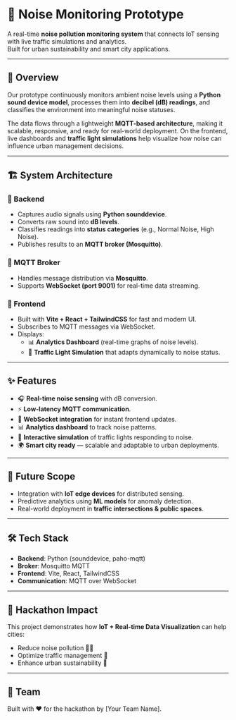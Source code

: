 # 🛑 Noise Monitoring Prototype  

A real-time **noise pollution monitoring system** that connects IoT sensing with live traffic simulations and analytics.  
Built for urban sustainability and smart city applications.  

---

## 🚀 Overview  

Our prototype continuously monitors ambient noise levels using a **Python sound device model**, processes them into **decibel (dB) readings**, and classifies the environment into meaningful noise statuses.  

The data flows through a lightweight **MQTT-based architecture**, making it scalable, responsive, and ready for real-world deployment. On the frontend, live dashboards and **traffic light simulations** help visualize how noise can influence urban management decisions.  

---

## 🏗️ System Architecture  

### 🔹 Backend  
- Captures audio signals using **Python sounddevice**.  
- Converts raw sound into **dB levels**.  
- Classifies readings into **status categories** (e.g., Normal Noise, High Noise).  
- Publishes results to an **MQTT broker (Mosquitto)**.  

### 🔹 MQTT Broker  
- Handles message distribution via **Mosquitto**.  
- Supports **WebSocket (port 9001)** for real-time data streaming.  

### 🔹 Frontend  
- Built with **Vite + React + TailwindCSS** for fast and modern UI.  
- Subscribes to MQTT messages via WebSocket.  
- Displays:  
  - 📊 **Analytics Dashboard** (real-time graphs of noise levels).  
  - 🚦 **Traffic Light Simulation** that adapts dynamically to noise status.  

---

## ✨ Features  
- 🎧 **Real-time noise sensing** with dB conversion.  
- ⚡ **Low-latency MQTT communication**.  
- 📡 **WebSocket integration** for instant frontend updates.  
- 📊 **Analytics dashboard** to track noise patterns.  
- 🚦 **Interactive simulation** of traffic lights responding to noise.  
- 🌍 **Smart city ready** — scalable and adaptable to urban deployments.  

---

## 🔮 Future Scope  
- Integration with **IoT edge devices** for distributed sensing.  
- Predictive analytics using **ML models** for anomaly detection.  
- Real-world deployment in **traffic intersections & public spaces**.  

---

## 🛠️ Tech Stack  
- **Backend**: Python (sounddevice, paho-mqtt)  
- **Broker**: Mosquitto MQTT  
- **Frontend**: Vite, React, TailwindCSS  
- **Communication**: MQTT over WebSocket  

---

## 📌 Hackathon Impact  
This project demonstrates how **IoT + Real-time Data Visualization** can help cities:  
- Reduce noise pollution 🚫🎶  
- Optimize traffic management 🚗  
- Enhance urban sustainability 🌱  

---

## 👥 Team  
Built with ❤️ for the hackathon by [Your Team Name].  
